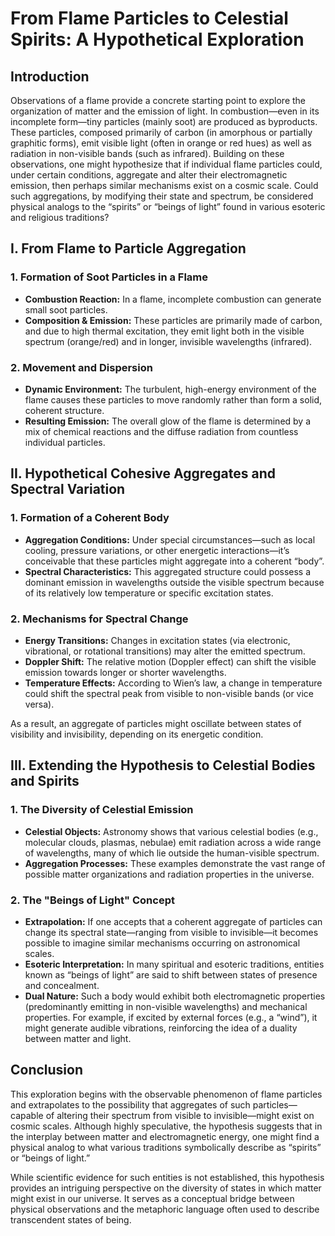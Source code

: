# From Flame Particles to Celestial Spirits: A Hypothetical Exploration

## Introduction

Observations of a flame provide a concrete starting point to explore the organization of matter and the emission of light. In combustion—even in its incomplete form—tiny particles (mainly soot) are produced as byproducts. These particles, composed primarily of carbon (in amorphous or partially graphitic forms), emit visible light (often in orange or red hues) as well as radiation in non-visible bands (such as infrared). Building on these observations, one might hypothesize that if individual flame particles could, under certain conditions, aggregate and alter their electromagnetic emission, then perhaps similar mechanisms exist on a cosmic scale. Could such aggregations, by modifying their state and spectrum, be considered physical analogs to the “spirits” or “beings of light” found in various esoteric and religious traditions?

## I. From Flame to Particle Aggregation

### 1. Formation of Soot Particles in a Flame

- **Combustion Reaction:** In a flame, incomplete combustion can generate small soot particles.  
- **Composition & Emission:** These particles are primarily made of carbon, and due to high thermal excitation, they emit light both in the visible spectrum (orange/red) and in longer, invisible wavelengths (infrared).

### 2. Movement and Dispersion

- **Dynamic Environment:** The turbulent, high-energy environment of the flame causes these particles to move randomly rather than form a solid, coherent structure.  
- **Resulting Emission:** The overall glow of the flame is determined by a mix of chemical reactions and the diffuse radiation from countless individual particles.

## II. Hypothetical Cohesive Aggregates and Spectral Variation

### 1. Formation of a Coherent Body

- **Aggregation Conditions:** Under special circumstances—such as local cooling, pressure variations, or other energetic interactions—it’s conceivable that these particles might aggregate into a coherent “body”.  
- **Spectral Characteristics:** This aggregated structure could possess a dominant emission in wavelengths outside the visible spectrum because of its relatively low temperature or specific excitation states.

### 2. Mechanisms for Spectral Change

- **Energy Transitions:** Changes in excitation states (via electronic, vibrational, or rotational transitions) may alter the emitted spectrum.  
- **Doppler Shift:** The relative motion (Doppler effect) can shift the visible emission towards longer or shorter wavelengths.  
- **Temperature Effects:** According to Wien’s law, a change in temperature could shift the spectral peak from visible to non-visible bands (or vice versa).
  
As a result, an aggregate of particles might oscillate between states of visibility and invisibility, depending on its energetic condition.

## III. Extending the Hypothesis to Celestial Bodies and Spirits

### 1. The Diversity of Celestial Emission

- **Celestial Objects:** Astronomy shows that various celestial bodies (e.g., molecular clouds, plasmas, nebulae) emit radiation across a wide range of wavelengths, many of which lie outside the human-visible spectrum.  
- **Aggregation Processes:** These examples demonstrate the vast range of possible matter organizations and radiation properties in the universe.

### 2. The "Beings of Light" Concept

- **Extrapolation:** If one accepts that a coherent aggregate of particles can change its spectral state—ranging from visible to invisible—it becomes possible to imagine similar mechanisms occurring on astronomical scales.  
- **Esoteric Interpretation:** In many spiritual and esoteric traditions, entities known as “beings of light” are said to shift between states of presence and concealment.  
- **Dual Nature:** Such a body would exhibit both electromagnetic properties (predominantly emitting in non-visible wavelengths) and mechanical properties. For example, if excited by external forces (e.g., a “wind”), it might generate audible vibrations, reinforcing the idea of a duality between matter and light.

## Conclusion

This exploration begins with the observable phenomenon of flame particles and extrapolates to the possibility that aggregates of such particles—capable of altering their spectrum from visible to invisible—might exist on cosmic scales. Although highly speculative, the hypothesis suggests that in the interplay between matter and electromagnetic energy, one might find a physical analog to what various traditions symbolically describe as “spirits” or “beings of light.”

While scientific evidence for such entities is not established, this hypothesis provides an intriguing perspective on the diversity of states in which matter might exist in our universe. It serves as a conceptual bridge between physical observations and the metaphoric language often used to describe transcendent states of being.
